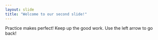 ```yaml
---
layout: slide
title: "Welcome to our second slide!"
---
```

Practice makes perfect! Keep up the good work.
Use the left arrow to go back!
